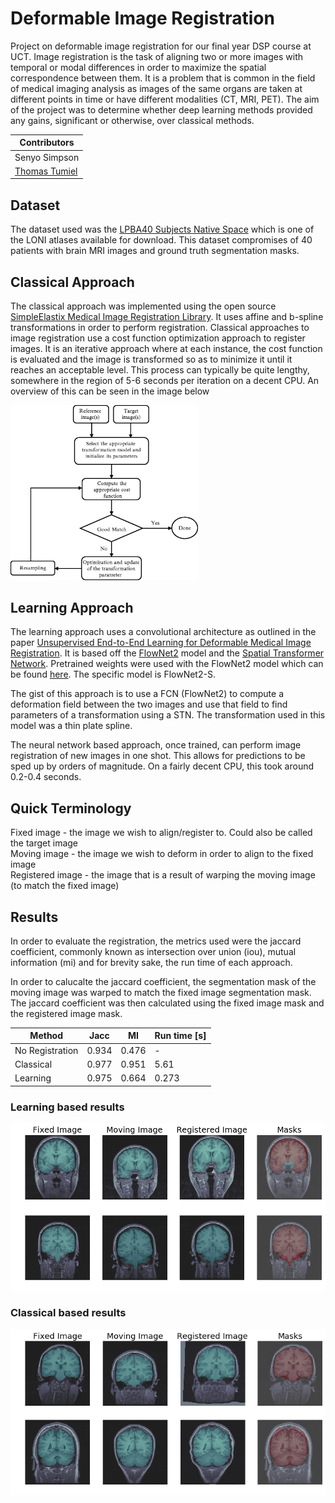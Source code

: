 # Deformable Image Registration

Project on deformable image registration for our final year DSP course at UCT. Image registration is the task of aligning two or more images with temporal or modal differences in order to maximize the spatial correspondence between them. It is a problem that is common in the field of medical imaging analysis as images of the same organs are taken at different points in time or have different modalities (CT, MRI, PET). The aim of the project was to determine whether deep learning methods provided any gains, significant or otherwise, over classical methods.

| Contributors |
|--------------|
| Senyo Simpson|
| [Thomas Tumiel](https://github.com/Tom2718)|

## Dataset

The dataset used was the [LPBA40 Subjects Native Space](https://resource.loni.usc.edu/resources/atlases-downloads/) which is one of the LONI atlases available for download. This dataset compromises of 40 patients with brain MRI images and ground truth segmentation masks.

## Classical Approach

The classical approach was implemented using the open source [SimpleElastix Medical Image Registration Library](https://simpleelastix.github.io). It uses affine and b-spline transformations in order to perform registration. Classical approaches to image registration use a cost function optimization approach to register images. It is an iterative approach where at each instance, the cost function is evaluated and the image is transformed so as to minimize it until it reaches an acceptable level. This process can typically be quite lengthy, somewhere in the region of 5-6 seconds per iteration on a decent CPU. An overview of this can be seen in the image below

<img src="./resources/classical_reg.png" alt="classical-reg" width="300"/>

## Learning Approach

The learning approach uses a convolutional architecture as outlined in the paper [Unsupervised End-to-End Learning for Deformable Medical Image Registration](https://arxiv.org/abs/1711.08608). It is based off the [FlowNet2](https://arxiv.org/abs/1612.01925) model and the [Spatial Transformer Network](https://arxiv.org/abs/1506.02025). Pretrained weights were used with the FlowNet2 model which can be found [here](https://github.com/NVIDIA/flownet2-pytorch). The specific model is FlowNet2-S.

The gist of this approach is to use a FCN (FlowNet2) to compute a deformation field between the two images and use that field to find parameters of a transformation using a STN. The transformation used in this model was a thin plate spline.

The neural network based approach, once trained, can perform image registration of new images in one shot. This allows for predictions to be sped up by orders of magnitude. On a fairly decent CPU, this took around 0.2-0.4 seconds.

## Quick Terminology

Fixed image - the image we wish to align/register to. Could also be called the target image  
Moving image - the image we wish to deform in order to align to the fixed image  
Registered image - the image that is a result of warping the moving image (to match the fixed image)


## Results

In order to evaluate the registration, the metrics used were the jaccard coefficient, commonly known as intersection over union (iou), mutual information (mi) and for brevity sake, the run time of each approach.

In order to calucalte the jaccard coefficient, the segmentation mask of the moving image was warped to match the fixed image segmentation mask. The jaccard coefficient was then calculated using the fixed image mask and the registered image mask.

|Method | Jacc | MI | Run time [s] |
|---|---|---|---|
|No Registration | 0.934 | 0.476 | - |
| Classical | 0.977 | 0.951 | 5.61 |
| Learning | 0.975 | 0.664 | 0.273 |

### Learning based results

<img src="./resources/learning_results_small.png" alt="learning-results" width="600"/>


### Classical based results

<img src="./resources/classical_results_small.png" alt="classical-results" width="600"/>
